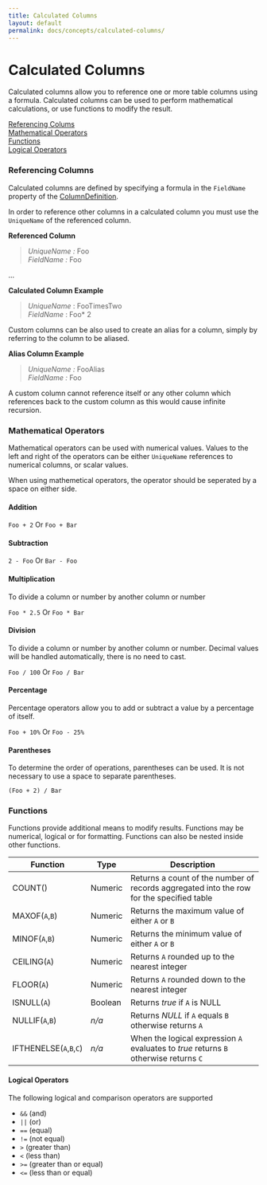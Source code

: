 ```yaml
---
title: Calculated Columns
layout: default
permalink: docs/concepts/calculated-columns/
---
```


Calculated Columns
====
Calculated columns allow you to reference one or more table columns using a formula. Calculated columns can be used to perform mathematical calculations, or use functions to modify the result.

[Referencing Colums](#referencing-colums)  
[Mathematical Operators](#mathematical-operators)  
[Functions](#functions)  
[Logical Operators](#logical-operators)  

### Referencing Columns
Calculated columns are defined by specifying a formula in the `FieldName` property of the [ColumnDefinition]().

In order to reference other columns in a calculated column you must use the `UniqueName` of the referenced column. 

**Referenced Column**  
  
> *UniqueName :* Foo  
 *FieldName :* Foo

...

**Calculated Column Example**  
  
> *UniqueName* : FooTimesTwo  
 *FieldName* : Foo* 2

Custom columns can be also used to create an alias for a column, simply by referring to the column to be aliased.

**Alias Column Example**  
  
> *UniqueName :* FooAlias  
 *FieldName :* Foo  

A custom column cannot reference itself or any other column which references back to the custom column as this would cause infinite recursion.

### Mathematical Operators
Mathematical operators can be used with numerical values. Values to the left and right of the operators can be either `UniqueName` references to numerical columns, or scalar values.

When using mathemetical operators, the operator should be seperated by a space on either side.

#### Addition

```Foo + 2``` Or ```Foo + Bar```

#### Subtraction

```2 - Foo``` Or ```Bar - Foo```

#### Multiplication
To divide a column or number by another column or number

```Foo * 2.5``` Or ```Foo * Bar```

#### Division

To divide a column or number by another column or number. Decimal values will be handled automatically, there is no need to cast.

```Foo / 100``` Or ```Foo / Bar```

#### Percentage
Percentage operators allow you to add or subtract a value by a percentage of itself.

```Foo + 10%``` Or ```Foo - 25%```

#### Parentheses 
To determine the order of operations, parentheses can be used. It is not necessary to use a space to separate parentheses.

```(Foo + 2) / Bar```

### Functions
Functions provide additional means to modify results. Functions may be numerical, logical or for formatting. Functions can also be nested inside other functions.

|Function|Type|Description|
|---|---|---|
|COUNT()|Numeric| Returns a count of the number of records aggregated into the row for the specified table|
|MAXOF(`A`,`B`)|Numeric| Returns the maximum value of either `A` or `B`|
|MINOF(`A`,`B`)|Numeric| Returns the minimum value of either `A` or `B`|
|CEILING(`A`)|Numeric|Returns `A` rounded up to the nearest integer|
|FLOOR(`A`)|Numeric|Returns `A` rounded down to the nearest integer|
|ISNULL(`A`)|Boolean| Returns *true* if `A` is NULL|
|NULLIF(`A`,`B`)|*n/a*| Returns *NULL* if `A` equals `B` otherwise returns `A` |
|IFTHENELSE(`A`,`B`,`C`)|*n/a*| When the logical expression `A` evaluates to *true* returns `B` otherwise returns `C`


#### Logical Operators
The following logical and comparison operators are supported

 - `&&` (and)
 - `||` (or)
 - `==` (equal)
 - `!=` (not equal)
 - `>` (greater than) 
 - `<` (less than)
 - `>=` (greater than or equal) 
 - `<=` (less than or equal)


